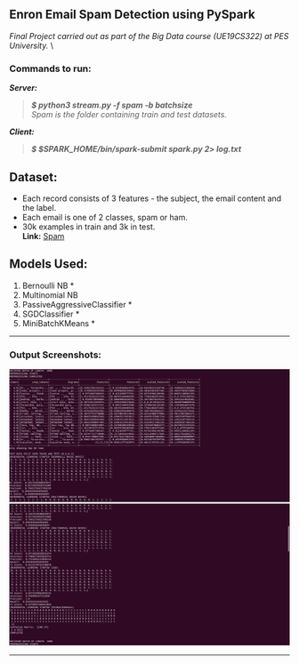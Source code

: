 ## Enron Email Spam Detection using PySpark
*Final Project carried out as part of the Big Data course (UE19CS322) at PES University.* \
### Commands to run: 
***Server:***
>***$ python3 stream.py -f spam -b batchsize*** \
*Spam is the folder containing train and test datasets.* 

***Client:***
>***$ $SPARK_HOME/bin/spark-submit spark.py 2> log.txt*** 
## Dataset:
- Each record consists of 3 features - the subject, the email content and the label. 
- Each email is one of 2 classes, spam or ham.
- 30k examples in train and 3k in test.
\
**Link:** [Spam](https://drive.google.com/drive/folders/1mMPa21_FInHVNOaG5irmve42Su6dI77K)

## Models Used:
1. Bernoulli NB *
2. Multinomial NB
3. PassiveAggressiveClassifier *
4. SGDClassifier *
5. MiniBatchKMeans *
-----
### Output Screenshots:
![***Output Screenshot 1***](ss1.png)
![***Output Screenshot 2***](ss2.png)

-----

